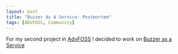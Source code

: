```yaml
---
layout: post
title: "Buzzer As A Service: Postmortem"
tags: [ADVFOSS, Community]
---
```

For my second project in [AdvFOSS](http://advfoss-ritigm.rhcloud.com) I decided
to work on [Buzzer as a Service](https://github.com/liam-middlebrook/buzzer-as-a-service)

